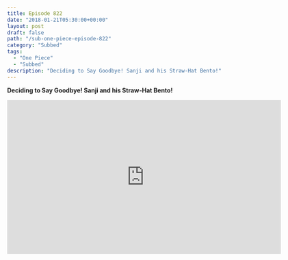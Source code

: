 ```yaml
---
title: Episode 822
date: "2018-01-21T05:30:00+00:00"
layout: post
draft: false
path: "/sub-one-piece-episode-822"
category: "Subbed"
tags:
  - "One Piece"
  - "Subbed"
description: "Deciding to Say Goodbye! Sanji and his Straw-Hat Bento!"
---
```


**Deciding to Say Goodbye! Sanji and his Straw-Hat Bento!**

<iframe width="640" height="360" src="https://www.rapidvideo.com/e/G6FRPH5D60" frameborder="0" marginwidth=0 marginheight=0 scrolling=no allowfullscreen></iframe>

